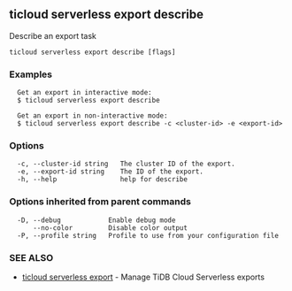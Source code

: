 ## ticloud serverless export describe

Describe an export task

```
ticloud serverless export describe [flags]
```

### Examples

```
  Get an export in interactive mode:
  $ ticloud serverless export describe

  Get an export in non-interactive mode:
  $ ticloud serverless export describe -c <cluster-id> -e <export-id>
```

### Options

```
  -c, --cluster-id string   The cluster ID of the export.
  -e, --export-id string    The ID of the export.
  -h, --help                help for describe
```

### Options inherited from parent commands

```
  -D, --debug            Enable debug mode
      --no-color         Disable color output
  -P, --profile string   Profile to use from your configuration file
```

### SEE ALSO

* [ticloud serverless export](ticloud_serverless_export.md)	 - Manage TiDB Cloud Serverless exports

